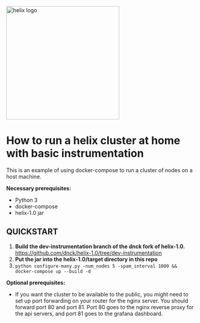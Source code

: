 <img src="https://hlx.ai/images/Helix_Logo-white.svg" alt="helix logo" width="300px"/>

# How to run a helix cluster at home with basic instrumentation
This is an example of using docker-compose to run a cluster of nodes on a host machine.

**Necessary prerequisites:**
* Python 3
* docker-compose
* helix-1.0 jar

## QUICKSTART
1. **Build the dev-instrumentation branch of the dnck fork of helix-1.0.**
https://github.com/dnck/helix-1.0/tree/dev-instrumentation
2. **Put the jar into the helix-1.0/target directory in this repo**
3. ```python configure-many.py -num_nodes 5 -spam_interval 1000 && docker-compose up --build -d```

**Optional prerequisites:**
* If you want the cluster to be available to the public, you might need to set up port forwarding on your router for the nginx server. You should forward port 80 and port 81. Port 80 goes to the nginx reverse proxy for the api servers, and port 81 goes to the grafana dashboard. 
